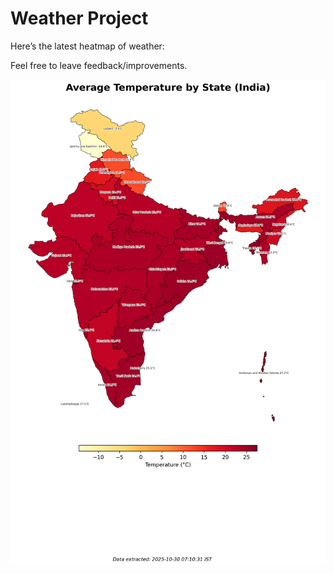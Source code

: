 # Weather Project

Here’s the latest heatmap of weather:

Feel free to leave feedback/improvements.

![India Heatmap](docs/assets/india_heatmap.png?v=02C211)
